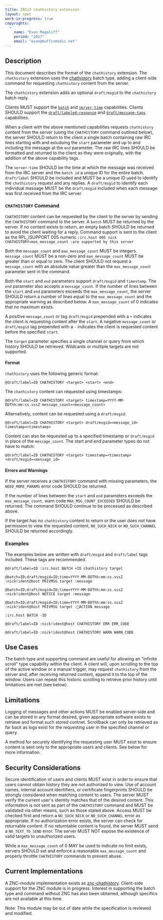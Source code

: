 ```yaml
---
title: IRCv3 chathistory extension
layout: spec
work-in-progress: true
copyrights:
  -
    name: "Evan Magaliff"
    period: "2017"
    email: "evan@muffinmedic.net"
---
```

## Description
This document describes the format of the `chathistory` extension. The `chathistory` extension uses the [chathistory][batch/chathistory] batch type, adding a client-side command for requesting `chathistory` content from the server.

The `chathistory` extension adds an optional `draft/msgid` to the `chathistory` batch reply.

Clients MUST support the [`batch`][batch] and [`server-time`][server-time] capabilities. Clients SHOULD support the [`draft/labeled-response`][draft/labeled-response] and [`draft/message-tags`][draft/message-tags] capabilities.

When a client with the above mentioned capabilities requests `chathistory` content from the server (using the `CHATHISTORY` command outlined below), the server SHOULD return to the client a single batch containing raw IRC lines starting with and exluduing the `start` parameter and up to and including the message at the `end` parameter. The raw IRC lines SHOULD be formatted and returned to the client as they were originally, with the addition of the above capability tags.

The `server-time` SHOULD be the time at which the message was received from the IRC server and the `batch id` a unique ID for the entire batch. `draft/label` SHOULD be included and MUST be a unique ID used to identify the `chathistory` request and any replies. A `draft/msgid` to identify each individual message MUST be the `draft/msgid` included when each message was first received from the IRC server.

### `CHATHISTORY` Command
`CHATHISTORY` content can be requested by the client to the server by sending the `CHATHISTORY` command to the server. A `batch` MUST be returned by the server. If no content exists to return, an empty batch SHOULD be returned to avoid the client waiting for a reply. Command support is sent to the client as the RPL_ISUPPORT 005 numeric `:irc.host 005 nick CHATHISTORY=max_message_count :are supported by this server`

Both the `message_count` and `max_message_count` MUST be integers. `message_count` MUST be a non-zero and `max_message_count` MUST be greater than or equal to zero. The client SHOULD not request a `message_count` with an absolute value greater than the `max_message_count` parameter sent in the command.

Both the `start` and `end` parameters support `draft/msgid` and `timestamp`. The `end` parameter also accepts a `message_count`. If the number of lines between the `start` and `end` parameters exceeds the `max_message_count`, the server SHOULD return a number of lines equal to the `max_message_count` and the appropriate warning as described below. A `max_message_count` of 0 indicates that no maximum exists.

A positive `message_count` or tag `draft/msgid` prepended with a `+` indicates the client is requesting content after the `start`. A negative  `message_count` or `draft/msgid` tag prepended with a `-` indicates the client is requested content before the specified `start`.

The `target` parameter specifies a single channel or query from which history SHOULD be retrieved. Wildcards or multiple targets are not supported.

#### Format
`chathistory` uses the following generic format:

    @draft/label=ID CHATHISTORY <target> <start> <end>

The `chathistory` content can requested using timestamps:

    @draft/label=ID CHATHISTORY <target> timestamp=YYYY-MM-DDThh:mm:ss.sssZ message_count=<message_count>

Alternatively, content can be requested using a `draft/msgid`:

    @draft/label=ID CHATHISTORY <target> draft/msgid=<message_id> timestamp=<timestamp>

Content can also be requested up to a specified timestamp or `draft/msgid` in place of the `message_count`. The start and end parameter types do not have to match:

    @draft/label=ID CHATHISTORY <target> timestamp=<timestamp> +draft/msgid=<message_id>   

#### Errors and Warnings
If the server receives a `CHATHISTORY` command with missing parameters, the `NEED_MORE_PARAMS` error code SHOULD be returned.

If the number of lines between the `start` and `end` parameters exceeds the `max_message_count`, warn code `MAX_MSG_COUNT_EXCEEDED` SHOULD be returned. The command SHOULD continue to be processed as described above.

If the target has no `chathistory` content to return or the user does not have permission to view the requested content, `NO_SUCH_NICK` or `NO_SUCH_CHANNEL` SHOULD be returned accordingly.

### Examples
The examples below are written with `draft/msgid` and `draft/label` tags included. These tags are recommended.

    @draft/label=ID :irc.host BATCH +ID chathistory target

    @batch=ID;draft/msgid=ID;time=YYYY-MM-DDThh:mm:ss.sssZ :nick!ident@host PRIVMSG target :message

    @batch=ID;draft/msgid=ID;time=YYYY-MM-DDThh:mm:ss.sssZ :nick!ident@host NOTICE target :message

    @batch=ID;draft/msgid=ID;time=YYYY-MM-DDThh:mm:ss.sssZ :nick!ident@host PRIVMSG target :ACTION message

    :irc.host BATCH -ID

    @draft/label=ID :nick!ident@host CHATHISTORY ERR ERR_CODE

    @draft/label=ID :nick!ident@host CHATHISTORY WARN WARN_CODE

## Use Cases
The batch type and supporting command are useful for allowing an "infinite scroll" type capability within the client. A client will, upon scrolling to the top of the active window or a manual trigger, may request `chathistory` from the server and, after receiving returned content, append it to the top of the window. Users can repeat this historic scrolling to retrieve prior history until limitations are met (see below).

## Limitations
Logging of messages and other actions MUST be enabled server-side and can be stored in any format desired, given appropriate software exists to retrieve and format such stored contnet. Scrollback can only be retrieved as far back as logs exist for the requesting user in the specified channel or query.

A method for securely identifying the requesting user MUST exist to ensure content is sent only to the appropriate users and clients. See below for more information.

## Security Considerations
Secure identification of users and clients MUST exist in order to ensure that users cannot obtain history they are not authorized to view. Use of account names, internal account identifiers, or certificate fingerprints SHOULD be strongly considered when matching content to users. The server MUST verify the current user's identity matches that of the desired content. This information is not sent as part of the `CHATHISTORY` command and MUST be validated via other means, such as those stated above. Access MUST be checked first and return a `NO_SUCH_NICK` or `NO_SUCH_CHANNEL` error as appropriate. If no authorization error exists, the server can check for returnable content. If no returntable content is found, the server MUST send a `NO_TEXT_TO_SEND` error. The server MUST NOT expose the existence of valid targets to unauthorized users.

While a `max_message_count` of 0 MAY be used to indicate no limit exists, servers SHOULD set and enforce a reasonable `max_message_count` and properly throttle `CHATHISTORY` commands to prevent abuse.

## Current Implementations
A ZNC-module implementation exists as [znc-chathistory](https://github.com/MuffinMedic/znc-chathistory). Client-side support for the ZNC module is in progress. Interest in supporting the batch type and command without ZNC has also been obtained, although specifics are not available at this time.

Note: This module may be out of date while the specification is reviewed and modified.

[batch]: http://ircv3.net/specs/extensions/batch-3.2.html
[batch/chathistory]: http://ircv3.net/specs/extensions/batch/chathistory-3.3.html
[server-time]: http://ircv3.net/specs/extensions/server-time-3.2.html
[draft/message-tags]: http://ircv3.net/specs/extensions/message-ids.html
[draft/labeled-response]: http://ircv3.net/specs/extensions/labeled-response.html
